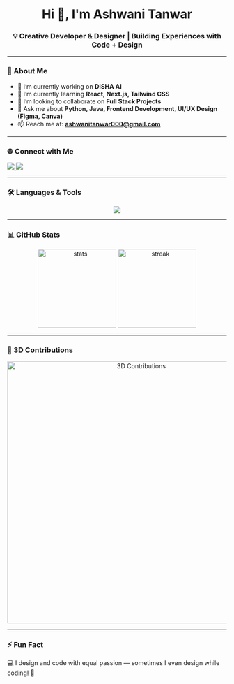 <h1 align="center">Hi 👋, I'm Ashwani Tanwar</h1>
<h3 align="center">💡 Creative Developer & Designer | Building Experiences with Code + Design</h3>

---

### 🚀 About Me  
- 🔭 I’m currently working on **DISHA AI**  
- 🌱 I’m currently learning **React, Next.js, Tailwind CSS**  
- 👯 I’m looking to collaborate on **Full Stack Projects**  
- 💬 Ask me about **Python, Java, Frontend Development, UI/UX Design (Figma, Canva)**  
- 📫 Reach me at: **ashwanitanwar000@gmail.com**

---

### 🌐 Connect with Me  
<p align="left">
<a href="https://linkedin.com/in/ashwanitanwar05" target="blank">
  <img src="https://img.shields.io/badge/LinkedIn-0077B5?style=for-the-badge&logo=linkedin&logoColor=white"/>
</a>
<a href="mailto:ashwanitanwar000@gmail.com">
  <img src="https://img.shields.io/badge/Gmail-D14836?style=for-the-badge&logo=gmail&logoColor=white"/>
</a>
</p>

---

### 🛠️ Languages & Tools  
<p align="center">
  <img src="https://skillicons.dev/icons?i=html,css,js,react,nodejs,express,mongodb,mysql,python,java,figma,photoshop,illustrator,aws" />
</p>

---

### 📊 GitHub Stats  
<p align="center">
  <img src="https://github-readme-stats.vercel.app/api?username=ashwanitanwar05&show_icons=true&theme=radical&hide_border=true" alt="stats" height="180"/>
  <img src="https://github-readme-streak-stats.herokuapp.com/?user=ashwanitanwar05&theme=radical&hide_border=true" alt="streak" height="180"/>
</p>

---

### 🎨 3D Contributions  
<p align="center">
  <img src="https://raw.githubusercontent.com/ashwanitanwar05/ashwanitanwar05/main/profile-3d-contrib/profile-night-rainbow.svg" width="600" alt="3D Contributions"/>
</p>

---

### ⚡ Fun Fact  
💻 I design and code with equal passion — sometimes I even design while coding! 🎨
